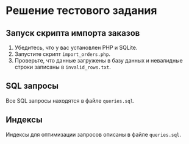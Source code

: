 # Решение тестового задания

## Запуск скрипта импорта заказов
1. Убедитесь, что у вас установлен PHP и SQLite.
2. Запустите скрипт `import_orders.php`.
3. Проверьте, что данные загружены в базу данных и невалидные строки записаны в `invalid_rows.txt`.

## SQL запросы
Все SQL запросы находятся в файле `queries.sql`.

## Индексы
Индексы для оптимизации запросов описаны в файле `queries.sql`.
